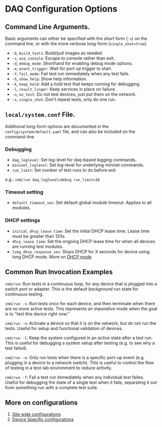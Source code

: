 # DAQ Configuration Options

## Command Line Arguments.

Basic arguments can either be specified with the short form (`-s`)
on the command line, or with the more verbose long-form (`single_shot=true`).

* `-b`, `build_tests`: Build/pull images as needed.
* `-c`, `use_console`: Escape to console rather than exit.
* `-d`, `debug_mode`: Shorthand for enabling debug mode options.
* `-e`, `event_trigger`: Wait for port up trigger to start.
* `-f`, `fail_mode`: Fail test run immediately when any test fails.
* `-h`, `show_help`: Show help information.
* `-k`, `keep_hold`: Add a hold test that keeps running for debugging.
* `-l`, `result_linger`: Keep services in place on failure.
* `-n`, `no_test`: Do not test devices, just put them on the network.
* `-s`, `single_shot`: Don't repeat tests, only do one run.

## `local/system.conf` File.

Additional long-form options are documented in the `config/system/default.yaml` file,
and can also be included on the command-line.

### Debugging

* `daq_loglevel`: Set log-level for daq-based logging commands.
* `mininet_loglevel`: Set log-level for underlying mininet commands.
* `run_limit`: Set number of test runs to do before exit.

e.g.: `cmd/run daq_loglevel=debug run_limit=10`

### Timeout setting

* `default_timeout_sec`: Set default global module timeout. Applies to all modules. 

### DHCP settings

* `initial_dhcp_lease_time`: Set the initial DHCP lease time. Lease time must be greater than 120s. 
* `dhcp_lease_time`: Set the ongoing DHCP lease time for when all devices are running test modules.
* `long_dhcp_response_sec`: Stops DHCP for X seconds for device using long DHCP mode. More on [DHCP mode](site_path.md#configuration-parameters)

## Common Run Invocation Examples

`cmd/run`: Run tests in a continuous loop, for any device that is plugged
into a switch port or adapter. This is the default <em>background</em> run
state for continuous testing.

`cmd/run -s`: Run tests <em>once</em> for each device, and then terminate when
there are no more active tests. This represents an <em>imperative</em> mode
when the goal is to "test this device right now."

`cmd/run -n`: Activate a device so that it is on the network, but do not
run the tests. Useful for setup and functional validation of devices.

`cmd/run -l`: Keep the system configured in an <em>active</em> state after
a test run. This is useful for debugging a system setup after testing (e.g.
to see why a test failed).

`cmd/run -e`: Only run tests when there is a specific port-up event (e.g.
plugging in a device to a network switch). This is useful to control the flow
of testing in a test-lab environment to reduce activity.

`cmd/run -f`: Fail a test run immediately when any individual test failes.
Useful for debugging the state of a single test when it fails, separating it
out from something run with a complete test suite.

## More on configurations
1. [Site wide configurations](site_path.md)
2. [Device Specific configurations](device_specs.md)
